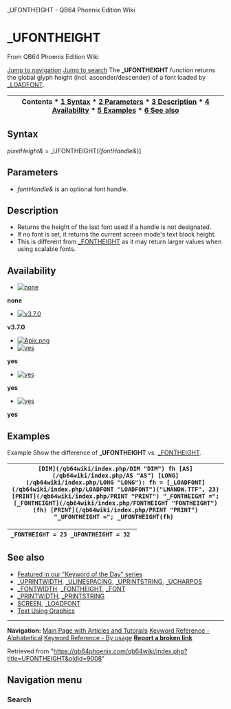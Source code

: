 


\_UFONTHEIGHT - QB64 Phoenix Edition Wiki








# \_UFONTHEIGHT



From QB64 Phoenix Edition Wiki



[Jump to navigation](#mw-head)
[Jump to search](#searchInput)
The **\_UFONTHEIGHT** function returns the global glyph height (incl. ascender/descender) of a font loaded by [\_LOADFONT](/qb64wiki/index.php/LOADFONT "LOADFONT").


  






| Contents * [1 Syntax](#Syntax) * [2 Parameters](#Parameters) * [3 Description](#Description) * [4 Availability](#Availability) * [5 Examples](#Examples) * [6 See also](#See_also) |
| --- |


## Syntax


*pixelHeight&* = \_UFONTHEIGHT[(*fontHandle&*)]
  




## Parameters


* *fontHandle&* is an optional font handle.


  




## Description


* Returns the height of the last font used if a handle is not designated.
* If no font is set, it returns the current screen mode's text block height.
* This is different from [\_FONTHEIGHT](/qb64wiki/index.php/FONTHEIGHT "FONTHEIGHT") as it may return larger values when using scalable fonts.


  




## Availability


* [![none](/qb64wiki/images/9/91/Qb64.png)](/qb64wiki/index.php/File:Qb64.png "none")

**none**
* [![v3.7.0](/qb64wiki/images/0/07/Qbpe.png)](/qb64wiki/index.php/File:Qbpe.png "v3.7.0")

**v3.7.0**
* [![Apix.png](/qb64wiki/images/5/5f/Apix.png)](/qb64wiki/index.php/File:Apix.png)
* [![yes](/qb64wiki/images/2/29/Win.png)](/qb64wiki/index.php/File:Win.png "yes")

**yes**
* [![yes](/qb64wiki/images/7/7a/Lnx.png)](/qb64wiki/index.php/File:Lnx.png "yes")

**yes**
* [![yes](/qb64wiki/images/2/22/Osx.png)](/qb64wiki/index.php/File:Osx.png "yes")

**yes**


  




## Examples


Example
Show the difference of **\_UFONTHEIGHT** vs. [\_FONTHEIGHT](/qb64wiki/index.php/FONTHEIGHT "FONTHEIGHT").


| ``` [DIM](/qb64wiki/index.php/DIM "DIM") fh [AS](/qb64wiki/index.php/AS "AS") [LONG](/qb64wiki/index.php/LONG "LONG"): fh = [_LOADFONT](/qb64wiki/index.php/LOADFONT "LOADFONT")("LHANDW.TTF", 23)  [PRINT](/qb64wiki/index.php/PRINT "PRINT") "_FONTHEIGHT ="; [_FONTHEIGHT](/qb64wiki/index.php/FONTHEIGHT "FONTHEIGHT")(fh) [PRINT](/qb64wiki/index.php/PRINT "PRINT") "_UFONTHEIGHT ="; _UFONTHEIGHT(fh)  ``` |
| --- |




| ``` _FONTHEIGHT = 23 _UFONTHEIGHT = 32  ``` |
| --- |


  




## See also


* [Featured in our "Keyword of the Day" series](https://qb64phoenix.com/forum/showthread.php?tid=2810)
* [\_UPRINTWIDTH](/qb64wiki/index.php/UPRINTWIDTH "UPRINTWIDTH"), [\_ULINESPACING](/qb64wiki/index.php/ULINESPACING "ULINESPACING"), [\_UPRINTSTRING](/qb64wiki/index.php/UPRINTSTRING "UPRINTSTRING"), [\_UCHARPOS](/qb64wiki/index.php/UCHARPOS "UCHARPOS")
* [\_FONTWIDTH](/qb64wiki/index.php/FONTWIDTH "FONTWIDTH"), [\_FONTHEIGHT](/qb64wiki/index.php/FONTHEIGHT "FONTHEIGHT"), [\_FONT](/qb64wiki/index.php/FONT "FONT")
* [\_PRINTWIDTH](/qb64wiki/index.php/PRINTWIDTH "PRINTWIDTH"), [\_PRINTSTRING](/qb64wiki/index.php/PRINTSTRING "PRINTSTRING")
* [SCREEN](/qb64wiki/index.php/SCREEN "SCREEN"), [\_LOADFONT](/qb64wiki/index.php/LOADFONT "LOADFONT")
* [Text Using Graphics](/qb64wiki/index.php/Text_Using_Graphics "Text Using Graphics")


  






---


**Navigation:**
[Main Page with Articles and Tutorials](/qb64wiki/index.php/Main_Page "Main Page")
[Keyword Reference - Alphabetical](/qb64wiki/index.php/Keyword_Reference_-_Alphabetical "Keyword Reference - Alphabetical")
[Keyword Reference - By usage](/qb64wiki/index.php/Keyword_Reference_-_By_usage "Keyword Reference - By usage")
**[Report a broken link](https://qb64phoenix.com/forum/showthread.php?tid=2800)**  





Retrieved from "<https://qb64phoenix.com/qb64wiki/index.php?title=UFONTHEIGHT&oldid=9008>"




## Navigation menu








### Search





















